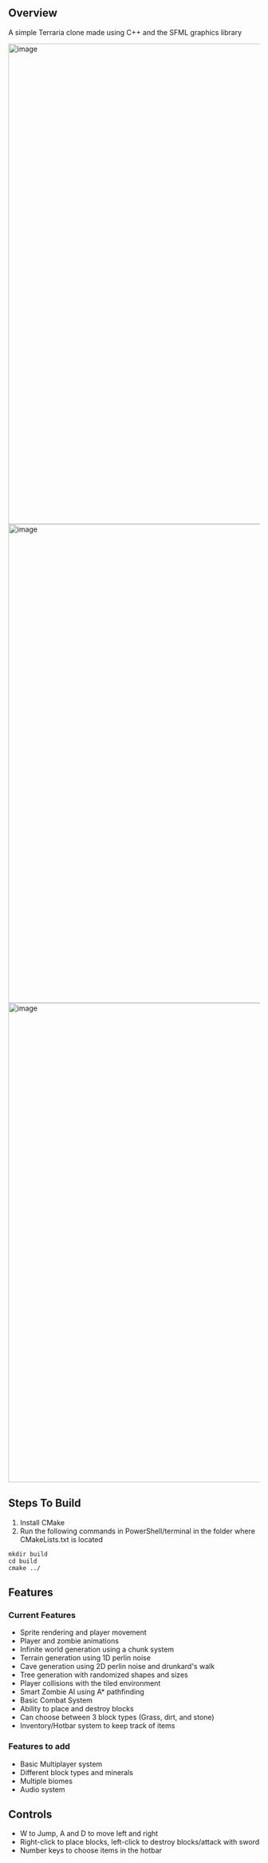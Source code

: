 ## Overview
A simple Terraria clone made using C++ and the SFML graphics library

<img width="1905" height="963" alt="image" src="https://github.com/user-attachments/assets/a84dab21-f259-4412-9afd-dcd4aebc4a5b" />
<img width="1907" height="960" alt="image" src="https://github.com/user-attachments/assets/4648b86a-f65a-4362-913c-179f9850415b" />
<img width="1908" height="961" alt="image" src="https://github.com/user-attachments/assets/d55955a8-22c9-4a49-825e-b3cb8f6457ae" />


## Steps To Build
1. Install CMake
2. Run the following commands in PowerShell/terminal in the folder where CMakeLists.txt is located
```
mkdir build
cd build
cmake ../
```

## Features
### Current Features

- Sprite rendering and player movement
- Player and zombie animations
- Infinite world generation using a chunk system
- Terrain generation using 1D perlin noise
- Cave generation using 2D perlin noise and drunkard's walk
- Tree generation with randomized shapes and sizes
- Player collisions with the tiled environment
- Smart Zombie AI using A* pathfinding
- Basic Combat System
- Ability to place and destroy blocks
- Can choose between 3 block types (Grass, dirt, and stone)
- Inventory/Hotbar system to keep track of items
  
### Features to add

- Basic Multiplayer system
- Different block types and minerals
- Multiple biomes
- Audio system
  
## Controls

- W to Jump, A and D to move left and right
- Right-click to place blocks, left-click to destroy blocks/attack with sword
- Number keys to choose items in the hotbar


